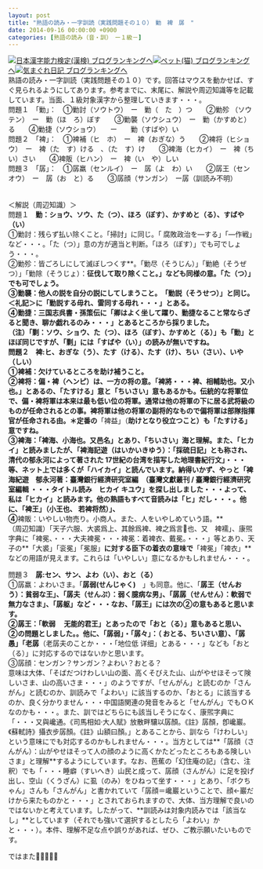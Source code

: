 ```yaml
---
layout: post
title: "熟語の読み・一字訓読（実践問題その１０）　勦　裨　孱　"
date: 2014-09-16 00:00:00 +0900
categories: [熟語の読み（音・訓）　ー１級－]
---
```


[![](/syuusyuu9701/assets/images/熟語の読み・一字訓読（実践問題その１０）-勦-裨-孱--br_c_3028_1.gif)](http://blog.with2.net/link.php?1659096:3028 "日本漢字能力検定(漢検) ブログランキングへ")[日本漢字能力検定(漢検) ブログランキングへ](http://blog.with2.net/link.php?1659096:3028)[![](/syuusyuu9701/assets/images/熟語の読み・一字訓読（実践問題その１０）-勦-裨-孱--br_c_1348_1.gif)](http://blog.with2.net/link.php?1659096:1348 "ペット(猫) ブログランキングへ")[ペット(猫) ブログランキングへ](http://blog.with2.net/link.php?1659096:1348)[![](/syuusyuu9701/assets/images/熟語の読み・一字訓読（実践問題その１０）-勦-裨-孱--br_c_9257_1.gif)](http://blog.with2.net/link.php?1659096:9257 "気まぐれ日記 ブログランキングへ")[気まぐれ日記 ブログランキングへ](http://blog.with2.net/link.php?1659096:9257)  
熟語の読み・一字訓読（実践問題その１０）です。回答はマウスを動かせば、すぐ見られるようにしてあります。参考までに、末尾に、解説や周辺知識等を記載しています。当面、１級対象漢字から整理していきます・・・。  
問題１　「勦」：　①勦討（ソウトウ）　ー　勦（　た　）つ　　②勦殄 （ソウテン）　ー　勦（ほ　ろ）ぼす　　③勦襲（ソウシュウ）　ー　勦（かすめと）る　　④勦捷（ソウショウ）　　ー　　勦（すばや）い  
問題２　「裨」：　①裨補（ヒ　ホ）　ー　裨（おぎな）う　　②裨将（ヒショウ）　ー　裨（た　す）ける　、（た　す）け　　③裨海（ヒカイ）　ー　裨（ち　い）さい　　④裨販（ヒハン）　ー　裨（い　や）しい  
問題３　「孱」：　①孱羸（センルイ）　ー　孱（よ　わ）い　　②孱王（センオウ）　ー　孱（お　と）る　　③孱顔（サンガン）　ー孱（訓読み不明）  
  
　  
＜解説（周辺知識）＞  
問題１　**勦：ショウ、ソウ、た（つ）、ほろ（ぼす）、かすめと（る）、すばや（い）**  
①勦討：残らず払い除くこと。「掃討」に同じ。「 腐敗政治を―する」「―作戦」など・・・。「た（つ）」意の方が適当と判断。「ほろ（ぼす）」でも可でしょう・・・。  
②勦殄：皆ごろしにして滅ぼしつくす**。「勦尽（そうじん）」「勦絶（そうぜつ）」「勦除（そうじょ）：**征伐して取り除くこと。」なども同様の意。「た（つ）」でも可でしょう。   
③勦襲：他人の説を自分の説にしてしまうこと。　**「勦説（そうせつ）」**と同じ。＜礼記＞に「勦説する毋れ、雷同する毋れ・・・」とある。  
④勦捷：三国志呉書・孫策伝に「卿はよく坐して躍り、**勦捷**なること常ならざると聞き、聊か戯れるのみ・・・」とあるところから採りました。  
（注）「**剿**：ソウ、ショウ、た（つ）、ほろ（ぼす）、かすめと（る）」も「勦」とほぼ同じですが**、「剿」には「すばや（い）」の読みが無い**ですね。  
問題２　**裨:ヒ、おぎな（う）、たす（ける）、たす（け）、ちい（さい）、いや（しい）**  
①裨補：欠けているところを助け補うこと。  
②裨将：偏・裨（ヘンピ）は、一方の将の意。「裨將・・・裨、相輔助也。又小也。」とあるの、「たすける」意と「ちいさい」意もあるかも。伝統的な将軍位で、偏・裨将軍は本来は最も低い位の将軍。通常は他の将軍の下に居る武将級のものが任命されるとの事。裨将軍は他の将軍の副将的なもので偏将軍は部隊指揮官が任命される由。＊定番の**「裨益」（**助けとなり役立つこと）も「たすける」意ですね。  
③裨海：「**裨海、小海也**。又邑名」とあり、「ちいさい」海と理解。また、「ヒカイ」と読みましたが、「**裨海**記遊（**はいかい**きゆう）：「採硫日記」とも称され、清代の郁永河によって著された 17世紀の台湾を描写した地理書紀行文」・・・等、**ネット上では多くが「ハイカイ」と読んでいます**。納得いかず、やっと「裨海紀遊　郁永河著：臺灣銀行經濟研究室編　（臺灣文獻叢刊 / 臺灣銀行經濟研究室編輯 ・・・タイトル読み　**ヒカイ キユウ**」を探し出しました・・・よって、**私は「ヒカイ」と読みます**。他の熟語もすべて音読みは「ヒ」だし・・・。他に、「**裨王**」（小王也、 若裨将然）」、  
④**裨販：いやしい物売り。小商人。また、人をいやしめていう語。**  
（周辺知識）「天子六服、大裘爲上、其餘爲裨、裨之爲言𤰞也、又　裨襦」、康煕字典に「裨冕、・・・大夫裨冕・・・裨冕：着裨衣、戴冕。・・・」等とあり、天子の**「大裘」「衮冕」「冕服」**に対する臣下の着衣の意味で**「裨冕」「裨衣」**などの用語が見えます。これらは「いやしい」意になるかもしれません・・・。  
  
問題３　**孱:セン、サン、よわ（い）、おと（る）**  
①孱羸：よわいさま。「**孱弱(せんじゃく)**　」も同意。他に、「**孱王（せんおう）：**貧弱な王」、「**孱夫（せんぷ）**：弱く臆病な男」、「**孱孱（せんせん）：**軟弱で無力なさま」、「**孱躯**」など・・・なお、「孱王」には次の②の意もあると思います。  
②孱王：「軟弱　 无能的君王」とあったので「おと（る）」意もあると思い、②の問題としました。。他に、**「孱弱」・「孱々」**：（ おとる、ちいさい意）、**「孱愚」「老孱**（老孱夫のことか・・・「地位低 详细」とある・・・」なども「おと（る）」に対応するのではないかと思います。  
③孱顔：センガン？サンガン？よわい？おとる？  
意味は大体、「そばだつけわしい山の面、高くそびえた山、山がやせほそって険しいさま、山の高いさま・・・」のようですが、「せんがん」と読むのか「さんがん」と読むのか、訓読みで「よわい」に該当するのか、「おとる」に該当するのか、良く分かりません・・・中国語関連の発音をみると「せんがん」でもＯＫなのかも・・・。また、訓ではどちらにも該当しそうになく、康煕字典に「・・・又與巉通。《司馬相如·大人賦》放散畔驤以孱顏。《註》孱顏，卽巉巖。《蘇軾詩》攝衣步孱顏。《註》山額曰顏。」とあることから、訓なら「けわしい」という意味にでも対応するのかもしれません・・・。当方としては**「孱顔（さんがん）：山がやせほそって人の顔のように高くかたどったところもある険しいさま」と理解**するようにしています。なお、芭蕉の「幻住庵の記」（含む、注釈）でも「・・・睡癖（すいへき）山民と成って、孱顔（さんがん）に足を投げ出し、空山（くうざん）に虱（のみ）をひねって坐す・・・」とあり、「ボクちゃん」さんも「さんがん」と書かれていて「孱顔＝巉巖ということで、顔←巖だけから来たものかと・・・」とされておられますので、大体、当方理解で良いのではないかと考えています。したがって、**訓読みは対象内読みでは「該当なし」**としています（それでも強いて選択するとしたら「よわい」かと・・・）。本件、理解不足な点や誤りがあれば、ぜひ、ご教示願いたいものです。  
  
  
ではまた👋👋👋👋👋  